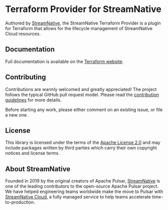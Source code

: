 # Terraform Provider for StreamNative

Authored by [StreamNative](https://streamnative.io/), the StreamNative Terraform Provider is a plugin for Terraform that allows for the lifecycle management of StreamNative Cloud resources.

## Documentation

Full documentation is available on the [Terraform website](https://registry.terraform.io/providers/streamnative/streamnative/latest/docs).

## Contributing

Contributions are warmly welcomed and greatly appreciated! The project follows the typical GitHub pull request model. Please read the [contribution guidelines](CONTRIBUTING.md) for more details.

Before starting any work, please either comment on an existing issue, or file a new one.

## License

This library is licensed under the terms of the [Apache License 2.0](LICENSE) and may include packages written by third parties which carry their own copyright notices and license terms.

## About StreamNative

Founded in 2019 by the original creators of Apache Pulsar, [StreamNative](https://streamnative.io/) is one of the leading contributors to the open-source Apache Pulsar project. We have helped engineering teams worldwide make the move to Pulsar with [StreamNative Cloud](https://streamnative.io/product), a fully managed service to help teams accelerate time-to-production.